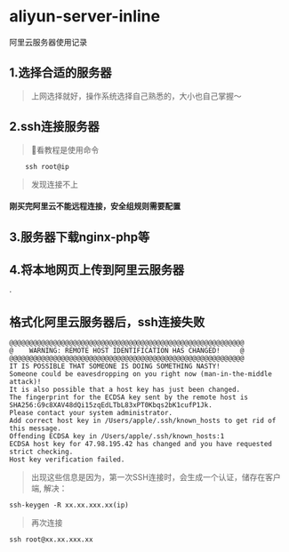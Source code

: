 # aliyun-server-inline
阿里云服务器使用记录

## 1.选择合适的服务器
> 上网选择就好，操作系统选择自己熟悉的，大小也自己掌握～
## 2.ssh连接服务器
> 看教程是使用命令
```
    ssh root@ip
```
> 发现连接不上
#### 刚买完阿里云不能远程连接，安全组规则需要配置
## 3.服务器下载nginx-php等

## 4.将本地网页上传到阿里云服务器

·



## 格式化阿里云服务器后，ssh连接失败
```
@@@@@@@@@@@@@@@@@@@@@@@@@@@@@@@@@@@@@@@@@@@@@@@@@@@@@@@@@@@
@    WARNING: REMOTE HOST IDENTIFICATION HAS CHANGED!     @
@@@@@@@@@@@@@@@@@@@@@@@@@@@@@@@@@@@@@@@@@@@@@@@@@@@@@@@@@@@
IT IS POSSIBLE THAT SOMEONE IS DOING SOMETHING NASTY!
Someone could be eavesdropping on you right now (man-in-the-middle attack)!
It is also possible that a host key has just been changed.
The fingerprint for the ECDSA key sent by the remote host is
SHA256:G9c8XAV48dQi15zqEdLTbL83xPT0Kbqs2bK1cufP1Jk.
Please contact your system administrator.
Add correct host key in /Users/apple/.ssh/known_hosts to get rid of this message.
Offending ECDSA key in /Users/apple/.ssh/known_hosts:1
ECDSA host key for 47.98.195.42 has changed and you have requested strict checking.
Host key verification failed.

```
> 出现这些信息是因为，第一次SSH连接时，会生成一个认证，储存在客户端,
> 解决：
```
ssh-keygen -R xx.xx.xxx.xx(ip)
```
> 再次连接 
```
ssh root@xx.xx.xxx.xx
```